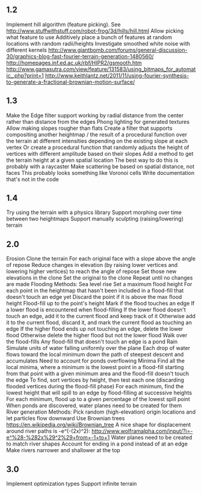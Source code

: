 ## 1.2

Implement hill algorithm (feature picking). See http://www.stuffwithstuff.com/robot-frog/3d/hills/hill.html
    Allow picking what feature to use
    Additively place a bunch of features at random locations with random radii/heights
Investigate smoothed white noise with different kernels
    http://www.giantbomb.com/forums/general-discussion-30/graphics-blog-fast-fourier-terrain-generation-1480560/
    http://homepages.inf.ed.ac.uk/rbf/HIPR2/gsmooth.htm
    http://www.gamasutra.com/view/feature/131583/using_bitmaps_for_automatic_.php?print=1
    http://www.keithlantz.net/2011/11/using-fourier-synthesis-to-generate-a-fractional-brownian-motion-surface/


## 1.3

Make the Edge filter support working by radial distance from the center rather than distance from the edges
Phong lighting for generated textures
Allow making slopes rougher than flats
    Create a filter that supports compositing another heightmap / the result of a procedural function over the terrain at different intensities depending on the existing slope at each vertex
    Or create a procedural function that randomly adjusts the height of vertices with different amplitude based on their slopes
Add a method to get the terrain height at a given spatial location
    The best way to do this is probably with a raycaster
Make scattering be based on spatial distance, not faces
    This probably looks something like Voronoi cells
Write documentation that's not in the code


## 1.4

Try using the terrain with a physics library
Support morphing over time between two heightmaps
Support manually sculpting (raising/lowering) terrain


## 2.0

Erosion
    Clone the terrain
    For each original face with a slope above the angle of repose
        Reduce changes in elevation (by raising lower vertices and lowering higher vertices) to reach the angle of repose
        Set those new elevations in the clone
    Set the original to the clone
    Repeat until no changes are made
Flooding
    Methods:
        Sea level rise
            Set a maximum flood height
            For each point in the heightmap that hasn't been included in a flood-fill that doesn't touch an edge yet
                Discard the point if it is above the max flood height
                Flood-fill up to the point's height
                Mark if the flood touches an edge
                If a lower flood is encountered when flood-filling
                    If the lower flood doesn't touch an edge, add it to the current flood and keep track of it
                    Otherwise add it to the current flood, discard it, and mark the current flood as touching an edge
                    If the higher flood ends up not touching an edge, delete the lower flood
                    Otherwise delete the higher flood but not the lower flood
            Walk over the flood-fills
                Any flood-fill that doesn't touch an edge is a pond
        Rain
            Simulate units of water falling uniformly over the plane
            Each drop of water flows toward the local minimum down the path of steepest descent and accumulates
            Need to account for ponds overflowing
        Minima
            Find all the local minima, where a minimum is the lowest point in a flood-fill starting from that point with a given minimum area and the flood-fill doesn't touch the edge
                To find, sort vertices by height, then test each one (discarding flooded vertices during the flood-fill phase)
            For each minimum, find the lowest height that will spill to an edge by flood-filling at successive heights
            For each minimum, flood up to a given percentage of the lowest spill point
    When ponds are discovered, water planes need to be created for them
River generation
    Methods:
        Pick random (high-elevation) origin locations and let particles flow downward
        Use Brownian trees https://en.wikipedia.org/wiki/Brownian_tree
    A nice shape for displacement around river paths is -e^(-(2x)^2): http://www.wolframalpha.com/input/?i=-e^%28-%282x%29^2%29+from+-1+to+1
    Water planes need to be created to match river shapes
    Account for ending in a pond instead of at an edge
    Make rivers narrower and shallower at the top


## 3.0

Implement optimization types
Support infinite terrain
